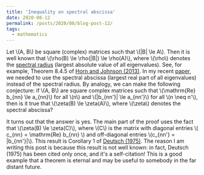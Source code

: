 ```yaml
---
title: 'Inequality on spectral abscissa'
date: 2020-08-12
permalink: /posts/2020/08/blog-post-12/
tags:
  - mathematics
---
```


Let \\(A, B\\) be square (complex) matrices such that \\(\|B\| \le A\\). Then it is well known that \\(\rho(B) \le \rho(\|B\|) \le \rho(A)\\), where \\(\rho\\) denotes the [spectral radius](https://en.wikipedia.org/wiki/Spectral_radius) (largest absolute value of all eigenvalues). See, for example, Theorem 8.4.5 of [Horn and Johnson (2013)](https://www.amazon.com/Matrix-Analysis-Second-Roger-Horn/dp/0521548233). In my recent [paper](https://arxiv.org/abs/2009.08010), we needed to use the spectral abscissa (largest real part of all eigenvalues) instead of the spectral radius. By analogy, we can make the following conjecture: if \\(A, B\\) are square complex matrices such that \\(\mathrm{Re} b_{nn} \le a_{nn}\\) for all \\(n\\) and \\(\|b_{nn'}\| \le a_{nn'}\\) for all \\(n \neq n'\\), then is it true that \\(\zeta(B) \le \zeta(A)\\), where \\(\zeta\\) denotes the spectral abscissa?

It turns out that the answer is yes. The main part of the proof uses the fact that \\(\zeta(B) \le \zeta(C)\\), where \\(C\\) is the matrix with diagonal entries \\( c_{nn} = \mathrm{Re} b_{nn} \\) and off-diagonal entries \\(c_{nn'} = \|b_{nn'}\|\\). This result is Corollary 1 of [Deutsch (1975)](https://doi.org/10.1016/0022-247X(75)90038-4). The reason I am writing this post is because this result is not well known: in fact, Deutsch (1975) has been cited only once, and it's a self-citation! This is a good example that a theorem is eternal and may be useful to somebody in the far distant future.
